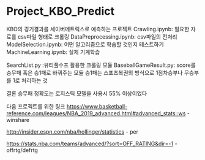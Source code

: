 # Project_KBO_Predict
KBO의 경기결과를 세이버메트릭스로 예측하는 프로젝트
Crawling.ipynb: 필요한 자료를 csv파일 형태로 크롤링
DataPreprocessing.ipynb: csv파일의 전처리
ModelSelection.ipynb: 어떤 알고리즘으로 학습할 것인지 테스트하기
MachineLearning.ipynb: 실제 기계학습

SearchList.py :뷰티풀수프 활용한 크롤링 모듈
BaseballGameResult.py: score를 승무패 혹은 승1패로 바꿔주는 모듈 
승1패는 스포츠복권의 방식으로 1점차승부나 무승부를 1로 처리하는 것

결론
승무패 정확도는 로지스틱 모델을 사용시 55% 이상이었다



다음 프로젝트를 위한 링크
https://www.basketball-reference.com/leagues/NBA_2019_advanced.html#advanced_stats::ws - winshare

http://insider.espn.com/nba/hollinger/statistics - per

https://stats.nba.com/teams/advanced/?sort=OFF_RATING&dir=-1 - offrtg/defrtg
